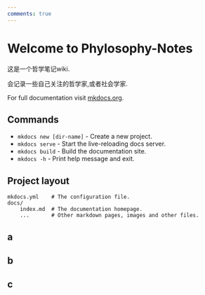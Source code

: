 ```yaml
---
comments: true
---
```


# Welcome to Phylosophy-Notes

这是一个哲学笔记wiki.

会记录一些自己关注的哲学家,或者社会学家.

For full documentation visit [mkdocs.org](https://www.mkdocs.org).

## Commands

* `mkdocs new [dir-name]` - Create a new project.
* `mkdocs serve` - Start the live-reloading docs server.
* `mkdocs build` - Build the documentation site.
* `mkdocs -h` - Print help message and exit.

## Project layout

    mkdocs.yml    # The configuration file.
    docs/
        index.md  # The documentation homepage.
        ...       # Other markdown pages, images and other files.


## a






## b








## c